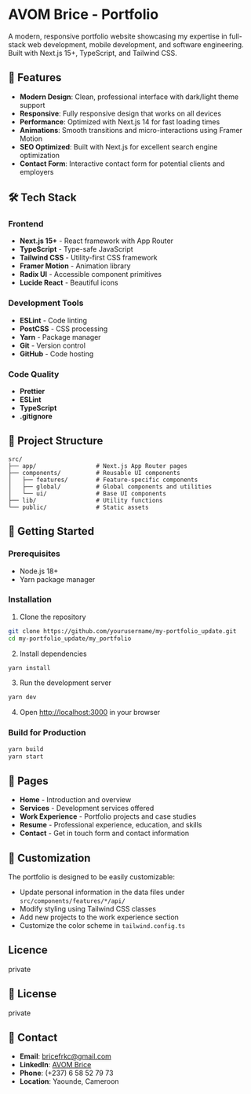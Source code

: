 # AVOM Brice - Portfolio

A modern, responsive portfolio website showcasing my expertise in full-stack web development, mobile development, and software engineering. Built with Next.js 15+, TypeScript, and Tailwind CSS.

## 🚀 Features

- **Modern Design**: Clean, professional interface with dark/light theme support
- **Responsive**: Fully responsive design that works on all devices
- **Performance**: Optimized with Next.js 14 for fast loading times
- **Animations**: Smooth transitions and micro-interactions using Framer Motion
- **SEO Optimized**: Built with Next.js for excellent search engine optimization
- **Contact Form**: Interactive contact form for potential clients and employers

## 🛠️ Tech Stack

### Frontend

- **Next.js 15+** - React framework with App Router
- **TypeScript** - Type-safe JavaScript
- **Tailwind CSS** - Utility-first CSS framework
- **Framer Motion** - Animation library
- **Radix UI** - Accessible component primitives
- **Lucide React** - Beautiful icons

### Development Tools

- **ESLint** - Code linting
- **PostCSS** - CSS processing
- **Yarn** - Package manager
- **Git** - Version control
- **GitHub** - Code hosting

### Code Quality

- **Prettier**
- **ESLint**
- **TypeScript**
- **.gitignore**

## 📁 Project Structure

```
src/
├── app/                 # Next.js App Router pages
├── components/          # Reusable UI components
│   ├── features/        # Feature-specific components
│   ├── global/          # Global components and utilities
│   └── ui/              # Base UI components
├── lib/                 # Utility functions
└── public/              # Static assets
```

## 🚀 Getting Started

### Prerequisites

- Node.js 18+
- Yarn package manager

### Installation

1. Clone the repository

```bash
git clone https://github.com/yourusername/my-portfolio_update.git
cd my-portfolio_update/my_portfolio
```

2. Install dependencies

```bash
yarn install
```

3. Run the development server

```bash
yarn dev
```

4. Open [http://localhost:3000](http://localhost:3000) in your browser

### Build for Production

```bash
yarn build
yarn start
```

## 📱 Pages

- **Home** - Introduction and overview
- **Services** - Development services offered
- **Work Experience** - Portfolio projects and case studies
- **Resume** - Professional experience, education, and skills
- **Contact** - Get in touch form and contact information

## 🎨 Customization

The portfolio is designed to be easily customizable:

- Update personal information in the data files under `src/components/features/*/api/`
- Modify styling using Tailwind CSS classes
- Add new projects to the work experience section
- Customize the color scheme in `tailwind.config.ts`

## Licence

private

## 📄 License

private

## 🤝 Contact

- **Email**: bricefrkc@gmail.com
- **LinkedIn**: [AVOM Brice](https://www.linkedin.com/in/avombrice/)
- **Phone**: (+237) 6 58 52 79 73
- **Location**: Yaounde, Cameroon
